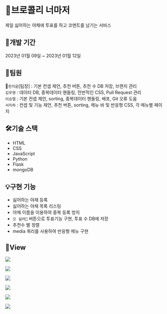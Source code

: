 # 🥦브로콜리 너마저
제일 싫어하는 야채에 투표를 하고 코멘트를 남기는 서비스


## 📆개발 기간
2023년 01월 09일 ~ 2023년 01월 12일  


## 👥팀원
👑`한지윤`[팀장] :   기본 컨셉 제언, 추천 버튼, 추천 수 DB 저장, 브랜치 관리 <br>
`김우영` :   데이터 DB, 중복데이터 핸들링, 전반적인 CSS, Pull Request 관리 <br>
`이승렬` :   기본 컨셉 제언, sorting, 중복데이터 핸들링, 배포, Git 오류 도움 <br>
`서리하` :   컨셉 및 기능 제언, 추천 버튼, sorting, 메뉴 바 및 반응형 CSS, 각 메뉴별 페이지 <br>


## 🛠️기술 스택
* HTML
* CSS
* JavaScript
* Python
* Flask
* mongoDB  
  
  
## 💡구현 기능
- 싫어하는 야채 등록
- 싫어하는 야채 목록 리스팅
- 야채 이름을 이용하여 중복 등록 방지
- `으 싫어🤢` 버튼으로 투표기능 구현, 투표 수 DB에 저장 
- 추천수 별 정렬
- media 쿼리를 사용하여 반응형 메뉴 구현


## 👀View
![](https://velog.velcdn.com/images/liha_engineer/post/49da38e0-e599-41a5-9f58-f4dc2c75d7ac/image.png)

![](https://velog.velcdn.com/images/liha_engineer/post/276dcfa2-6472-4f22-984b-ec01b8d154d5/image.png)

![](https://velog.velcdn.com/images/liha_engineer/post/414d70ea-17b6-4c64-84cd-054c9b0a31a2/image.png)

![](https://velog.velcdn.com/images/liha_engineer/post/6a8fac7a-3f7c-4444-aa01-a01363b118d2/image.png)

![](https://velog.velcdn.com/images/liha_engineer/post/c1b691bc-ea6b-4491-80c8-0a2d2d1560cd/image.png)

![](https://velog.velcdn.com/images/liha_engineer/post/ac07a564-83e5-44da-a658-89724c8dcc70/image.png)
